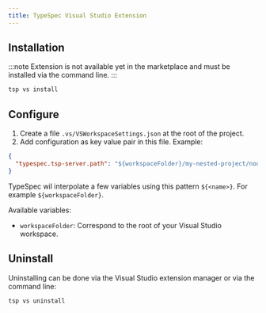 ```yaml
---
title: TypeSpec Visual Studio Extension
---
```


## Installation

:::note
Extension is not available yet in the marketplace and must be installed via the command line.
:::

```bash
tsp vs install
```

## Configure

1. Create a file `.vs/VSWorkspaceSettings.json` at the root of the project.
2. Add configuration as key value pair in this file. Example:

```json
{
  "typespec.tsp-server.path": "${workspaceFolder}/my-nested-project/node_modules/@typespec/compiler"
}
```

TypeSpec wil interpolate a few variables using this pattern `${<name>}`. For example `${workspaceFolder}`.

Available variables:

- `workspaceFolder`: Correspond to the root of your Visual Studio workspace.

## Uninstall

Uninstalling can be done via the Visual Studio extension manager or via the command line:

```bash
tsp vs uninstall
```

